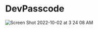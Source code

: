 # DevPasscode
![Screen Shot 2022-10-02 at 3 24 08 AM](https://user-images.githubusercontent.com/109516702/193430466-1326afcb-3158-4e2e-982f-4ccee4cd7ac7.png)
